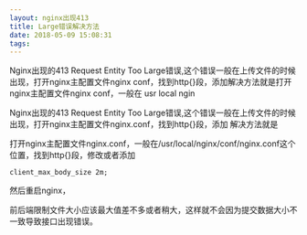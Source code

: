 ```yaml
---
layout: nginx出现413
title: Large错误解决方法
date: 2018-05-09 15:08:31
tags:
---
```


Nginx出现的413 Request Entity Too Large错误,这个错误一般在上传文件的时候出现，打开nginx主配置文件nginx conf，找到http{}段，添加解决方法就是打开nginx主配置文件nginx conf，一般在 usr local ngin

Nginx出现的413 Request Entity Too Large错误,这个错误一般在上传文件的时候出现，打开nginx主配置文件nginx.conf，找到http{}段，添加
解决方法就是

打开nginx主配置文件nginx.conf，一般在/usr/local/nginx/conf/nginx.conf这个位置，找到http{}段，修改或者添加

```
client_max_body_size 2m;
```

然后重启nginx，

前后端限制文件大小应该最大值差不多或者稍大，这样就不会因为提交数据大小不一致导致接口出现错误。

